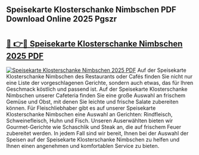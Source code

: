 ## Speisekarte Klosterschanke Nimbschen PDF Download Online 2025 Pgszr

# <h2><a href="http://gcc2icw.nevu.top/?p=Speisekarte+Klosterschanke+Nimbschen">🔗 👉🔴 Speisekarte Klosterschanke Nimbschen 2025 PDF</a></h2>

[![Speisekarte Klosterschanke Nimbschen 2025 PDF](https://i.imgur.com/dBaPXMq.png)](http://gcc2icw.nevu.top/?p=Speisekarte+Klosterschanke+Nimbschen)
Auf der Speisekarte Klosterschanke Nimbschen des Restaurants oder Cafés finden Sie nicht nur eine Liste der vorgeschlagenen Gerichte, sondern auch etwas, das für Ihren Geschmack köstlich und passend ist. Auf der Speisekarte Klosterschanke Nimbschen unserer Cafeteria finden Sie eine große Auswahl an frischem Gemüse und Obst, mit denen Sie leichte und frische Salate zubereiten können. Für Fleischliebhaber gibt es auf unserer Speisekarte Klosterschanke Nimbschen eine Auswahl an Gerichten: Rindfleisch, Schweinefleisch, Huhn und Fisch. Unseren Auserwählten bieten wir Gourmet-Gerichte wie Schaschlik und Steak an, die auf frischem Feuer zubereitet werden. In jedem Fall sind wir bereit, Ihnen bei der Auswahl der Speisen auf der Speisekarte Klosterschanke Nimbschen zu helfen und Ihnen einen angenehmen und komfortablen Service zu bieten.
